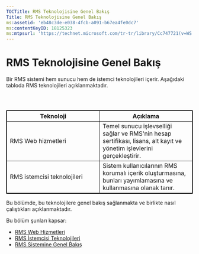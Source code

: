 ```yaml
---
TOCTitle: RMS Teknolojisine Genel Bakış
Title: RMS Teknolojisine Genel Bakış
ms:assetid: 'eb48c3de-e038-4fcb-a091-b67ea4fe0dc7'
ms:contentKeyID: 18125323
ms:mtpsurl: 'https://technet.microsoft.com/tr-tr/library/Cc747721(v=WS.10)'
---
```


RMS Teknolojisine Genel Bakış
=============================

Bir RMS sistemi hem sunucu hem de istemci teknolojileri içerir. Aşağıdaki tabloda RMS teknolojileri açıklanmaktadır.

###  

 
<table style="border:1px solid black;">
<colgroup>
<col width="50%" />
<col width="50%" />
</colgroup>
<thead>
<tr class="header">
<th style="border:1px solid black;" >Teknoloji</th>
<th style="border:1px solid black;" >Açıklama</th>
</tr>
</thead>
<tbody>
<tr class="odd">
<td style="border:1px solid black;">RMS Web hizmetleri</td>
<td style="border:1px solid black;">Temel sunucu işlevselliği sağlar ve RMS'nin hesap sertifikası, lisans, alt kayıt ve yönetim işlevlerini gerçekleştirir.</td>
</tr>
<tr class="even">
<td style="border:1px solid black;">RMS istemcisi teknolojileri</td>
<td style="border:1px solid black;">Sistem kullanıcılarının RMS korumalı içerik oluşturmasına, bunları yayımlamasına ve kullanmasına olanak tanır.</td>
</tr>
</tbody>
</table>
  
Bu bölümde, bu teknolojilere genel bakış sağlanmakta ve birlikte nasıl çalıştıkları açıklanmaktadır.
  
Bu bölüm şunları kapsar:
  
-   [RMS Web Hizmetleri](https://technet.microsoft.com/ed8dbb2e-0590-4502-afc4-54f66b96d515)  
-   [RMS İstemcisi Teknolojileri](https://technet.microsoft.com/6980468a-fc8c-489b-966f-2921ec268e74)  
-   [RMS Sistemine Genel Bakış](https://technet.microsoft.com/cbd14635-e17e-42b8-9fd8-6fdce42ffe07)
